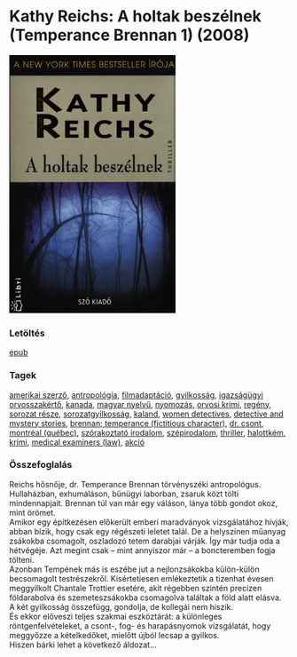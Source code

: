 # <a name="id_157">Kathy Reichs: A holtak beszélnek (Temperance Brennan 1) (2008)</a>
<img src="https://github.com/BercziSandor/calibre_lib/raw/main/libs/main/Kathy%20Reichs/A%20holtak%20beszelnek%20%28157%29/cover.jpg" alt="cover" width="300"/>

### Letöltés
[epub](https://github.com/BercziSandor/calibre_lib/raw/main/libs/main/Kathy%20Reichs/A%20holtak%20beszelnek%20%28157%29/A%20holtak%20beszelnek%20-%20Kathy%20Reichs.epub)

### Tagek
[amerikai szerző](https://github.com/berczisandor/calibre_lib/libs/main/_tags/amerikai%20szerz%c5%91.md), [antropológia](https://github.com/berczisandor/calibre_lib/libs/main/_tags/antropol%c3%b3gia.md), [filmadaptáció](https://github.com/berczisandor/calibre_lib/libs/main/_tags/filmadapt%c3%a1ci%c3%b3.md), [gyilkosság](https://github.com/berczisandor/calibre_lib/libs/main/_tags/gyilkoss%c3%a1g.md), [igazságügyi orvosszakértő](https://github.com/berczisandor/calibre_lib/libs/main/_tags/igazs%c3%a1g%c3%bcgyi%20orvosszak%c3%a9rt%c5%91.md), [kanada](https://github.com/berczisandor/calibre_lib/libs/main/_tags/kanada.md), [magyar nyelvű](https://github.com/berczisandor/calibre_lib/libs/main/_tags/magyar%20nyelv%c5%b1.md), [nyomozás](https://github.com/berczisandor/calibre_lib/libs/main/_tags/nyomoz%c3%a1s.md), [orvosi krimi](https://github.com/berczisandor/calibre_lib/libs/main/_tags/orvosi%20krimi.md), [regény](https://github.com/berczisandor/calibre_lib/libs/main/_tags/reg%c3%a9ny.md), [sorozat része](https://github.com/berczisandor/calibre_lib/libs/main/_tags/sorozat%20r%c3%a9sze.md), [sorozatgyilkosság](https://github.com/berczisandor/calibre_lib/libs/main/_tags/sorozatgyilkoss%c3%a1g.md), [kaland](https://github.com/berczisandor/calibre_lib/libs/main/_tags/kaland.md), [women detectives](https://github.com/berczisandor/calibre_lib/libs/main/_tags/women%20detectives.md), [detective and mystery stories](https://github.com/berczisandor/calibre_lib/libs/main/_tags/detective%20and%20mystery%20stories.md), [brennan; temperance (fictitious character)](https://github.com/berczisandor/calibre_lib/libs/main/_tags/brennan%3b%20temperance%20%28fictitious%20character%29.md), [dr. csont](https://github.com/berczisandor/calibre_lib/libs/main/_tags/dr.%20csont.md), [montréal (québec)](https://github.com/berczisandor/calibre_lib/libs/main/_tags/montr%c3%a9al%20%28qu%c3%a9bec%29.md), [szórakoztató irodalom](https://github.com/berczisandor/calibre_lib/libs/main/_tags/sz%c3%b3rakoztat%c3%b3%20irodalom.md), [szépirodalom](https://github.com/berczisandor/calibre_lib/libs/main/_tags/sz%c3%a9pirodalom.md), [thriller](https://github.com/berczisandor/calibre_lib/libs/main/_tags/thriller.md), [halottkém](https://github.com/berczisandor/calibre_lib/libs/main/_tags/halottk%c3%a9m.md), [krimi](https://github.com/berczisandor/calibre_lib/libs/main/_tags/krimi.md), [medical examiners (law)](https://github.com/berczisandor/calibre_lib/libs/main/_tags/medical%20examiners%20%28law%29.md), [akció](https://github.com/berczisandor/calibre_lib/libs/main/_tags/akci%c3%b3.md)

### Összefoglalás
<div>
<p>Reichs ​hősnője, dr. Temperance Brennan törvényszéki antropológus. Hullaházban, exhumáláson, bűnügyi laborban, zsaruk közt tölti mindennapjait. Brennan túl van már egy váláson, lánya több gondot okoz, mint örömet.<br>Amikor egy építkezésen előkerült emberi maradványok vizsgálatához hívják, abban bízik, hogy csak egy régészeti leletet talál. De a helyszínen műanyag zsákokba csomagolt, oszladozó tetem darabjai várják. Így már tudja oda a hétvégéje. Azt megint csak – mint annyiszor már – a boncteremben fogja tölteni.<br>Azonban Tempének más is eszébe jut a nejlonzsákokba külön-külön becsomagolt testrészekről. Kísértetiesen emlékeztetik a tizenhat évesen meggyilkolt Chantale Trottier esetére, akit régebben szintén precízen földarabolva és szemeteszsákokba csomagolva találtak a föld alatt elásva.<br>A két gyilkosság összefügg, gondolja, de kollegái nem hiszik.<br>És ekkor előveszi teljes szakmai eszköztárát: a különleges röntgenfelvételeket, a csont-, fog- és harapásnyomok vizsgálatát, hogy meggyőzze a kételkedőket, mielőtt újból lecsap a gyilkos.<br>Hiszen bárki lehet a következő áldozat…</p></div>


